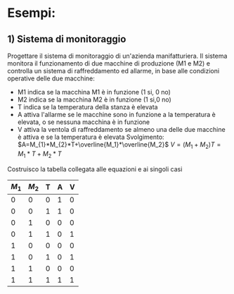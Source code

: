 # Esempi:
## 1)  Sistema di monitoraggio
Progettare il sistema di monitoraggio di un'azienda manifatturiera. Il sistema monitora il funzionamento di due macchine di produzione (M1 e M2) e controlla un sistema di raffreddamento ed allarme, in base alle condizioni operative delle due macchine:
- M1 indica se la macchina M1 è in funzione (1 si, 0 no)
- M2 indica se la macchina M2 è in funzione (1 si,0 no)
- T indica se la temperatura della stanza è elevata
- A attiva l'allarme se le macchine sono in funzione a la temperatura è elevata, o se nessuna macchina è in funzione
- V attiva la ventola di raffreddamento se almeno una delle due macchine è attiva e se la temperatura è elevata
Svolgimento:
$A=M_{1}*M_{2}*T+\overline{M_1}*\overline{M_2}$
$V=(M_{1}+M_{2})T=M_{1}*T+M_{2}*T$

Costruisco la tabella collegata alle equazioni e ai singoli casi

| $M_1$ | $M_2$ | T   | A   | V   |
| ----- | ----- | --- | --- | --- |
| 0     | 0     | 0   | 1   | 0   |
| 0     | 0     | 1   | 1   | 0   |
| 0     | 1     | 0   | 0   | 0   |
| 0     | 1     | 1   | 0   | 1   |
| 1     | 0     | 0   | 0   | 0   |
| 1     | 0     | 1   | 0   | 1   |
| 1     | 1     | 0   | 0   | 0   |
| 1     | 1     | 1   | 1   | 1   |
